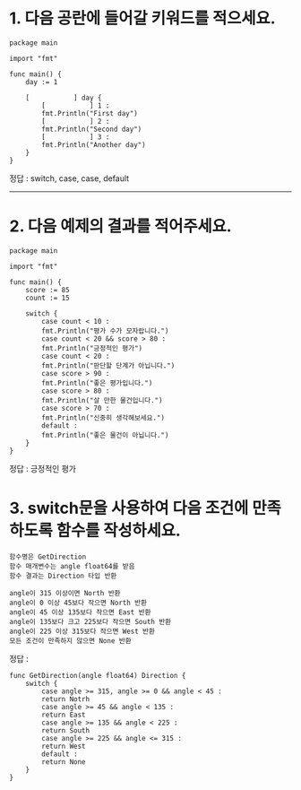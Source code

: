 # 1. 다음 공란에 들어갈 키워드를 적으세요.

    package main

    import "fmt"

    func main() {
        day := 1

        [           ] day {
            [           ] 1 :
            fmt.Println("First day")
            [           ] 2 :
            fmt.Println("Second day")
            [           ] 3 :
            fmt.Println("Another day")
        }   
    }

정답 : switch, case, case, default

---

# 2. 다음 예제의 결과를 적어주세요.

    package main

    import "fmt"

    func main() {
        score := 85
        count := 15

        switch {
            case count < 10 :
            fmt.Println("평가 수가 모자랍니다.")
            case count < 20 && score > 80 :
            fmt.Println("긍정적인 평가")
            case count < 20 :
            fmt.Println("판단할 단계가 아닙니다.")
            case score > 90 :
            fmt.Println("좋은 평가입니다.")
            case score > 80 :
            fmt.Println("살 만한 물건입니다.")
            case score > 70 :
            fmt.Println("신중히 생각해보세요.")
            default :
            fmt.Println("좋은 물건이 아닙니다.")
        }
    }

정답 : 긍정적인 평가

# 3. switch문을 사용하여 다음 조건에 만족하도록 함수를 작성하세요.

    함수명은 GetDirection
    함수 매개변수는 angle float64를 받음
    함수 결과는 Direction 타입 반환

    angle이 315 이상이면 North 반환
    angle이 0 이상 45보다 작으면 North 반환
    angle이 45 이상 135보다 작으면 East 반환
    angle이 135보다 크고 225보다 작으면 South 반환
    angle이 225 이상 315보다 작으면 West 반환
    모든 조건이 만족하지 않으면 None 반환


정답 :

    func GetDirection(angle float64) Direction {
        switch {
            case angle >= 315, angle >= 0 && angle < 45 :
            return Notrh
            case angle >= 45 && angle < 135 :
            return East
            case angle >= 135 && angle < 225 :
            return South
            case angle >= 225 && angle <= 315 :
            return West
            default :
            return None
        }
    }